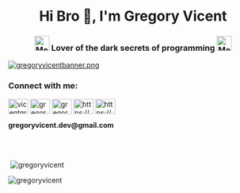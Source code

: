 <h1 align="center">Hi Bro 👋, I'm Gregory Vicent</h1>
<h3 align="center"><img src="https://emojis.slackmojis.com/emojis/images/1563480763/5999/meow_party.gif?1563480763" alt="Meo Code" height="30" width="30"/> Lover of the dark secrets of programming <img src="https://emojis.slackmojis.com/emojis/images/1613285697/12806/meow_attention.png?1613285697" alt="Meo Code" height="30" width="30"/></h3>

[![gregoryvicentbanner.png](https://i.postimg.cc/43hC7dZv/gregoryvicentbanner.png)](https://postimg.cc/zL524qy3)

<h3 align="left">Connect with me:</h3>
<p align="left">
<a href="https://twitter.com/Gregory_Vicent" target="_blank"><img align="center" src="https://raw.githubusercontent.com/rahuldkjain/github-profile-readme-generator/master/src/images/icons/Social/twitter.svg" alt="vicentgregory" height="30" width="40" /></a>
<a href="https://www.linkedin.com/in/gregory-vicent-dev/" target="_blank"><img align="center" src="https://raw.githubusercontent.com/rahuldkjain/github-profile-readme-generator/master/src/images/icons/Social/linked-in-alt.svg" alt="gregory vicent" height="30" width="40" /></a>
<a href="https://www.youtube.com/c/GregoryVicentCode" target="_blank"><img align="center" src="https://raw.githubusercontent.com/rahuldkjain/github-profile-readme-generator/master/src/images/icons/Social/youtube.svg" alt="gregory vicent tech" height="30" width="40" /></a>
<a href="https://medium.com/@gregoryvicent.dev" target="_blank"><img align="center" src="https://raw.githubusercontent.com/rahuldkjain/github-profile-readme-generator/master/src/images/icons/Social/medium.svg" alt="https://medium.com/@gregoryvicent.dev" height="30" width="40" /></a>
<a href="https://gregoryvicent.github.io/gregoryvicent.com" target="_blank"><img align="center" src="https://raw.githubusercontent.com/rahuldkjain/github-profile-readme-generator/master/src/images/icons/Social/rss.svg" alt="https://gregoryvicent.com" height="30" width="40" /></a>
</p>
<p align="left"><b>gregoryvicent.dev@gmail.com</b></p>

<br />
<br />

<div>
    <p>&nbsp;<img align="center" src="https://github-readme-stats.vercel.app/api?username=gregoryvicent&show_icons=true&locale=en&theme=synthwave" alt="gregoryvicent" /></p>
  
  <p><img align="left" src="https://github-readme-stats.vercel.app/api/top-langs?username=gregoryvicent&show_icons=true&locale=en&theme=synthwave" alt="gregoryvicent" /></p>
</div>
